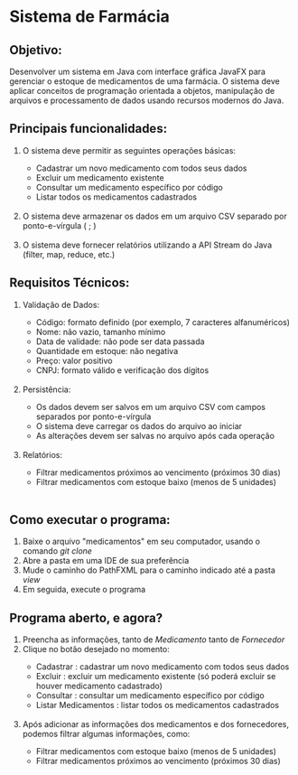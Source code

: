 <h1>Sistema de Farmácia</h1>
<h2>Objetivo:</h2>

<p align= "left"> Desenvolver um sistema em Java com interface gráfica JavaFX para gerenciar o estoque de
medicamentos de uma farmácia. O sistema deve aplicar conceitos de programação
orientada a objetos, manipulação de arquivos e processamento de dados usando recursos
modernos do Java.</p>

<h2>Principais funcionalidades:</h2>
<ol>
  <li>O sistema deve permitir as seguintes operações básicas:</li>
  <ul>
    <li>Cadastrar um novo medicamento com todos seus dados</li>
    <li>Excluir um medicamento existente</li>
    <li>Consultar um medicamento específico por código</li>
    <li>Listar todos os medicamentos cadastrados</li> <br>
  </ul>
  <li>O sistema deve armazenar os dados em um arquivo CSV separado por
ponto-e-vírgula ( ; )</li> <br>
  <li>O sistema deve fornecer relatórios utilizando a API Stream do Java (filter, map,
reduce, etc.)</li>
</ol>

<h2>Requisitos Técnicos:</h2>
<ol>
  <li>Validação de Dados:</li>
  <ul>
    <li>Código: formato definido (por exemplo, 7 caracteres alfanuméricos)</li>
    <li>Nome: não vazio, tamanho mínimo</li>
    <li>Data de validade: não pode ser data passada</li>
    <li>Quantidade em estoque: não negativa</li> 
    <li>Preço: valor positivo</li>
    <li>CNPJ: formato válido e verificação dos dígitos</li> <br>
  </ul>
   <li>Persistência:</li>
  <ul>
    <li>Os dados devem ser salvos em um arquivo CSV com campos separados por
ponto-e-vírgula</li>
    <li>O sistema deve carregar os dados do arquivo ao iniciar</li>
    <li>As alterações devem ser salvas no arquivo após cada operação</li><br>
  </ul>
 <li>Relatórios:</li>
  <ul>
    <li>Filtrar medicamentos próximos ao vencimento (próximos 30 dias)</li>
    <li>Filtrar medicamentos com estoque baixo (menos de 5 unidades)</li><br>
  </ul>
</ol>

<h2>Como executar o programa:</h2>
<ol>
  <li> Baixe o arquivo "medicamentos" em seu computador, usando o comando <I>git clone</I> </li>
  <li> Abre a pasta em uma IDE de sua preferência</li>
  <li> Mude o caminho do PathFXML para o caminho indicado até a pasta <I>view</I></li>
  <li>Em seguida, execute o programa</li>
</ol>
<h2>Programa aberto, e agora?</h2>
<ol>
  <li> Preencha as informações, tanto de <I>Medicamento</I> tanto de <I>Fornecedor</I> </li>
  <li> Clique no botão desejado no momento:</li>
      <ul>
        <li>Cadastrar : cadastrar um novo medicamento com todos seus dados</li>
        <li>Excluir : excluir um medicamento existente (só poderá excluir se houver medicamento cadastrado)</li>
        <li>Consultar : consultar um medicamento específico por código</li>
        <li>Listar Medicamentos : listar todos os medicamentos cadastrados</li>
      </ul> <br>
  <li>Após adicionar as informações dos medicamentos e dos fornecedores, podemos filtrar algumas informações, como:</li>
    <ul>
      <li>Filtrar medicamentos com estoque baixo (menos de 5 unidades)</li>
      <li>Filtrar medicamentos próximos ao vencimento (próximos 30 dias)</li>
    </ul>
</ol>



